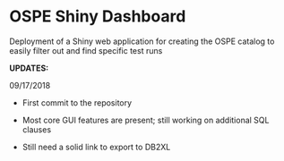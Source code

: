 # OSPE Shiny Dashboard

Deployment of a Shiny web application for creating the OSPE catalog to easily filter out and find specific test runs

<b>UPDATES:</b>

09/17/2018
- First commit to the repository

- Most core GUI features are present; still working on additional SQL clauses

- Still need a solid link to export to DB2XL 